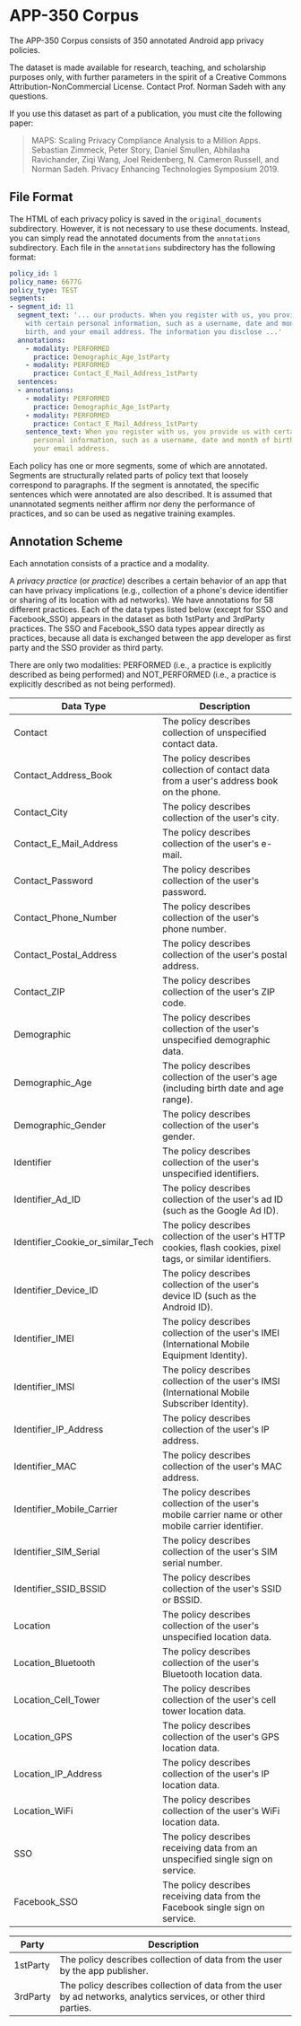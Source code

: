# APP-350 Corpus

The APP-350 Corpus consists of 350 annotated Android app privacy policies.

The dataset is made available for research, teaching, and scholarship purposes only, with further parameters in the spirit of a Creative Commons Attribution-NonCommercial License. Contact Prof. Norman Sadeh with any questions.

If you use this dataset as part of a publication, you must cite the following paper:

> MAPS: Scaling Privacy Compliance Analysis to a Million Apps. Sebastian Zimmeck, Peter Story, Daniel Smullen, Abhilasha Ravichander, Ziqi Wang, Joel Reidenberg, N. Cameron Russell, and Norman Sadeh. Privacy Enhancing Technologies Symposium 2019.


## File Format

The HTML of each privacy policy is saved in the `original_documents` subdirectory. However, it is not necessary to use these documents. Instead, you can simply read the annotated documents from the `annotations` subdirectory. Each file in the `annotations` subdirectory has the following format:

```yaml
policy_id: 1
policy_name: 6677G
policy_type: TEST
segments:
- segment_id: 11
  segment_text: '... our products. When you register with us, you provide us
    with certain personal information, such as a username, date and month of
    birth, and your email address. The information you disclose ...'
  annotations:
    - modality: PERFORMED
      practice: Demographic_Age_1stParty
    - modality: PERFORMED
      practice: Contact_E_Mail_Address_1stParty
  sentences:
  - annotations:
    - modality: PERFORMED
      practice: Demographic_Age_1stParty
    - modality: PERFORMED
      practice: Contact_E_Mail_Address_1stParty
    sentence_text: When you register with us, you provide us with certain
      personal information, such as a username, date and month of birth, and
      your email address.
```

Each policy has one or more segments, some of which are annotated. Segments are structurally related parts of policy text that loosely correspond to paragraphs. If the segment is annotated, the specific sentences which were annotated are also described. It is assumed that unannotated segments neither affirm nor deny the performance of practices, and so can be used as negative training examples.


## Annotation Scheme

Each annotation consists of a practice and a modality.

A *privacy practice* (or *practice*) describes a certain behavior of an app that can have privacy implications (e.g., collection of a phone's device identifier or sharing of its location with ad networks). We have annotations for 58 different practices. Each of the data types listed below (except for SSO and Facebook_SSO) appears in the dataset as both 1stParty and 3rdParty practices. The SSO and Facebook_SSO data types appear directly as practices, because all data is exchanged between the app developer as first party and the SSO provider as third party.

There are only two modalities: PERFORMED  (i.e., a practice is explicitly described as being performed) and NOT_PERFORMED (i.e., a practice is explicitly described as not being performed).

| Data Type                         | Description |
| --------------------------------- | ----------- |
| Contact                           | The policy describes collection of unspecified contact data. |
| Contact_Address_Book              | The policy describes collection of contact data from a user's address book on the phone. |
| Contact_City                      | The policy describes collection of the user's city. |
| Contact_E_Mail_Address            | The policy describes collection of the user's e-mail. |
| Contact_Password                  | The policy describes collection of the user's password. |
| Contact_Phone_Number              | The policy describes collection of the user's phone number. |
| Contact_Postal_Address            | The policy describes collection of the user's postal address. |
| Contact_ZIP                       | The policy describes collection of the user's ZIP code. |
| Demographic                       | The policy describes collection of the user's unspecified demographic data. |
| Demographic_Age                   | The policy describes collection of the user's age (including birth date and age range). |
| Demographic_Gender                | The policy describes collection of the user's gender. |
| Identifier                        | The policy describes collection of the user's unspecified identifiers. |
| Identifier_Ad_ID                  | The policy describes collection of the user's ad ID (such as the Google Ad ID). |
| Identifier_Cookie_or_similar_Tech | The policy describes collection of the user's HTTP cookies, flash cookies, pixel tags, or similar identifiers. |
| Identifier_Device_ID              | The policy describes collection of the user's device ID (such as the Android ID). |
| Identifier_IMEI                   | The policy describes collection of the user's IMEI (International Mobile Equipment Identity). |
| Identifier_IMSI                   | The policy describes collection of the user's IMSI (International Mobile Subscriber Identity). |
| Identifier_IP_Address             | The policy describes collection of the user's IP address. |
| Identifier_MAC                    | The policy describes collection of the user's MAC address. |
| Identifier_Mobile_Carrier         | The policy describes collection of the user's mobile carrier name or other mobile carrier identifier. |
| Identifier_SIM_Serial             | The policy describes collection of the user's SIM serial number. |
| Identifier_SSID_BSSID             | The policy describes collection of the user's SSID or BSSID. |
| Location                          | The policy describes collection of the user's unspecified location data. |
| Location_Bluetooth                | The policy describes collection of the user's Bluetooth location data. |
| Location_Cell_Tower               | The policy describes collection of the user's cell tower location data. |
| Location_GPS                      | The policy describes collection of the user's GPS location data. |
| Location_IP_Address               | The policy describes collection of the user's IP location data. |
| Location_WiFi                     | The policy describes collection of the user's WiFi location data. |
| SSO                               | The policy describes receiving data from an unspecified single sign on service. |
| Facebook_SSO                      | The policy describes receiving data from the Facebook single sign on service. |

| Party    | Description |
| -------- | ----------- |
| 1stParty | The policy describes collection of data from the user by the app publisher. |
| 3rdParty | The policy describes collection of data from the user by ad networks, analytics services, or other third parties. |
